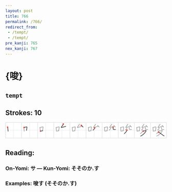 ```yaml
---
layout: post
title: 766
permalink: /766/
redirect_from:
 - /tempt/
 - /tempt/
pre_kanji: 765
nex_kanji: 767
---
```


# {唆}

## `tempt`

## Strokes: 10

<div class="stroke"><img src="../images/E59486.png" /></div>

## Reading:

### On-Yomi: サ &mdash; Kun-Yomi: そそのか.す

### Examples: 唆す (そそのか.す)

